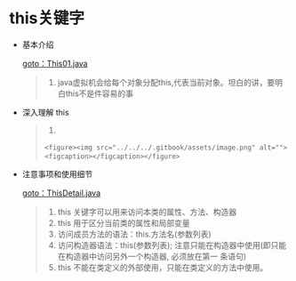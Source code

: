 # this关键字

*   基本介绍

    [goto：This01.java](https://gitee.com/jia-yan\_dong/code/blob/master/Java/javacode/chapter07/This01.java)

    > 1. java虚拟机会给每个对象分配this,代表当前对象。坦白的讲，要明白this不是件容易的事


*   深入理解 this

    > 1.
    >
    >     <figure><img src="../../../.gitbook/assets/image.png" alt=""><figcaption></figcaption></figure>


*   注意事项和使用细节

    [goto：ThisDetail.java](https://gitee.com/jia-yan\_dong/code/blob/master/Java/javacode/chapter07/ThisDetail.java)

    > 1. this 关键字可以用来访问本类的属性、方法、构造器&#x20;
    > 2. this 用于区分当前类的属性和局部变量
    > 3. 访问成员方法的语法：this.方法名(参数列表)
    > 4. 访问构造器语法：this(参数列表); 注意只能在构造器中使用(即只能在构造器中访问另外一个构造器, 必须放在第一 条语句)
    > 5. this 不能在类定义的外部使用，只能在类定义的方法中使用。
